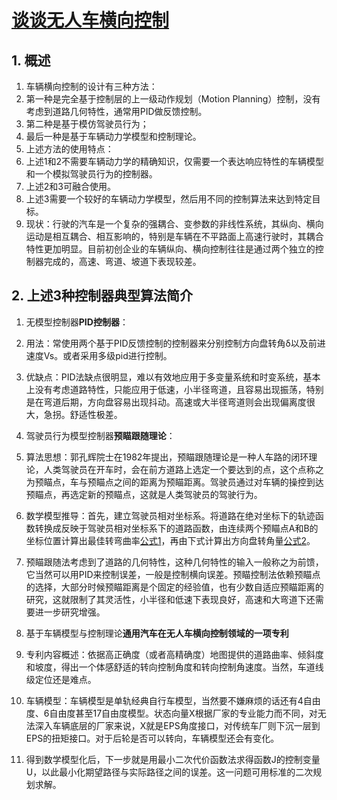 # [谈谈无人车横向控制](https://mp.weixin.qq.com/s/pqs8UccxqfzaEnLauI7WBQ)
## 1. 概述
1. 车辆横向控制的设计有三种方法：
  1. 第一种是完全基于控制层的上一级动作规划（Motion Planning）控制，没有考虑到道路几何特性，通常用PID做反馈控制。
  2. 第二种是基于模仿驾驶员行为；
  3. 最后一种是基于车辆动力学模型和控制理论。
2. 上述方法的使用特点：
  1. 上述1和2不需要车辆动力学的精确知识，仅需要一个表达响应特性的车辆模型和一个模拟驾驶员行为的控制器。
  2. 上述2和3可融合使用。
  3. 上述3需要一个较好的车辆动力学模型，然后用不同的控制算法来达到特定目标。
3. 现状：行驶的汽车是一个复杂的强耦合、变参数的非线性系统，其纵向、横向运动是相互耦合、相互影响的，特别是车辆在不平路面上高速行驶时，其耦合特性更加明显。目前初创企业的车辆纵向、横向控制往往是通过两个独立的控制器完成的，高速、弯道、坡道下表现较差。
## 2. 上述3种控制器典型算法简介
1. 无模型控制器**PID控制器**：
  1. 用法：常使用两个基于PID反馈控制的控制器来分别控制方向盘转角δ以及前进速度Vs。或者采用多级pid进行控制。
  2. 优缺点：PID法缺点很明显，难以有效地应用于多变量系统和时变系统，基本上没有考虑道路特性，只能应用于低速，小半径弯道，且容易出现振荡，特别是在弯道后期，方向盘容易出现抖动。高速或大半径弯道则会出现偏离度很大，急拐。舒适性极差。

2. 驾驶员行为模型控制器**预瞄跟随理论**：
  1. 算法思想：郭孔辉院士在1982年提出，预瞄跟随理论是一种人车路的闭环理论，人类驾驶员在开车时，会在前方道路上选定一个要达到的点，这个点称之为预瞄点，车与预瞄点之间的距离为预瞄距离。驾驶员通过对车辆的操控到达预瞄点，再选定新的预瞄点，这就是人类驾驶员的驾驶行为。
  2. 数学模型推导：首先，建立驾驶员相对坐标系。将道路在绝对坐标下的轨迹函数转换成反映于驾驶员相对坐标系下的道路函数，由连续两个预瞄点A和B的坐标位置计算出最佳转弯曲率[公式1](./appendix/1.png)，再由下式计算出方向盘转角量[公式2](./appendix/1.png)。
  3. 预瞄跟随法考虑到了道路的几何特性，这种几何特性的输入一般称之为前馈，它当然可以用PID来控制误差，一般是控制横向误差。预瞄控制法依赖预瞄点的选择，大部分时候预瞄距离是个固定的经验值，也有少数自适应预瞄距离的研究，这就限制了其灵活性，小半径和低速下表现良好，高速和大弯道下还需要进一步研究增强。
3. 基于车辆模型与控制理论**通用汽车在无人车横向控制领域的一项专利**
  1. 专利内容概述：依据高正确度（或者高精确度）地图提供的道路曲率、倾斜度和坡度，得出一个体感舒适的转向控制角度和转向控制角速度。当然，车道线级定位还是难点。
  2. 车辆模型：车辆模型是单轨经典自行车模型，当然要不嫌麻烦的话还有4自由度、6自由度甚至17自由度模型。状态向量X根据厂家的专业能力而不同，对无法深入车辆底层的厂家来说，X就是EPS角度接口，对传统车厂则下沉一层到EPS的扭矩接口。对于后轮是否可以转向，车辆模型还会有变化。
  3. 得到数学模型化后，下一步就是用最小二次代价函数法求得函数J的控制变量U，以此最小化期望路径与实际路径之间的误差。这一问题可用标准的二次规划求解。












